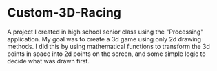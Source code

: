 # Custom-3D-Racing
A project I created in high school senior class using the "Processing" application. My goal was to create a 3d game using only 2d drawing methods. I did this by using mathematical functions to transform the 3d points in space into 2d points on the screen, and some simple logic to decide what was drawn first.
